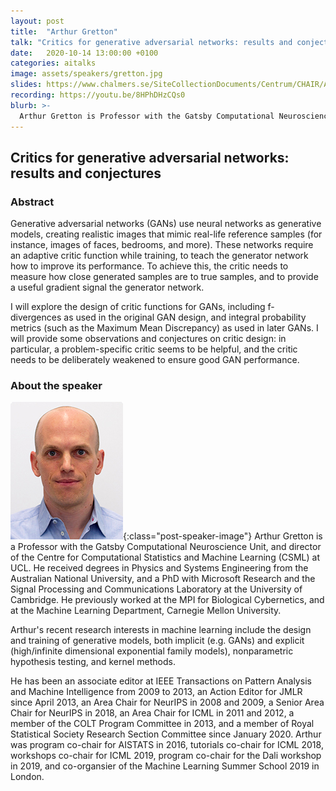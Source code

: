 ```yaml
---
layout: post
title:  "Arthur Gretton"
talk: "Critics for generative adversarial networks: results and conjectures"
date:   2020-10-14 13:00:00 +0100
categories: aitalks
image: assets/speakers/gretton.jpg
slides: https://www.chalmers.se/SiteCollectionDocuments/Centrum/CHAIR/AI%20Talks/chalmers20_gretton.pdf
recording: https://youtu.be/8HPhDHzCQs0
blurb: >-
  Arthur Gretton is Professor with the Gatsby Computational Neuroscience Unit, and director of the Centre for Computational Statistics and Machine Learning at UCL. His research interests include the design and training of generative models, both implicit (e.g. GANs) and explicit (high/infinite dimensional exponential family models), nonparametric hypothesis testing, and kernel methods.
---
```


## Critics for generative adversarial networks: results and conjectures

### Abstract
Generative adversarial networks (GANs) use neural networks as generative models, creating realistic images that mimic real-life reference samples (for instance, images of faces, bedrooms, and more). These networks require an adaptive critic function while training, to teach the generator network how to improve its performance. To achieve this, the critic needs to measure how close generated samples are to true samples, and to provide a useful gradient signal the generator network.

I will explore the design of critic functions for GANs, including f-divergences as used in the original GAN design, and integral probability metrics (such as the Maximum Mean Discrepancy) as used in later GANs. I will provide some observations and conjectures on critic design: in particular, a problem-specific critic seems to be helpful, and the critic needs to be deliberately weakened to ensure good GAN performance.

### About the speaker
![Arthur Gretton](/assets/speakers/gretton.jpg){:class="post-speaker-image"}
Arthur Gretton is a Professor with the Gatsby Computational Neuroscience Unit, and director of the Centre for Computational Statistics and Machine Learning (CSML) at UCL. He received degrees in Physics and Systems Engineering from the Australian National University, and a PhD with Microsoft Research and the Signal Processing and Communications Laboratory at the University of Cambridge. He previously worked at the MPI for Biological Cybernetics, and at the Machine Learning Department, Carnegie Mellon University.

Arthur's recent research interests in machine learning include the design and training of generative models, both implicit (e.g. GANs) and explicit (high/infinite dimensional exponential family models), nonparametric hypothesis testing, and kernel methods.

He has been an associate editor at IEEE Transactions on Pattern Analysis and Machine Intelligence from 2009 to 2013, an Action Editor for JMLR since April 2013, an Area Chair for NeurIPS in 2008 and 2009, a Senior Area Chair for NeurIPS in 2018, an Area Chair for ICML in 2011 and 2012, a member of the COLT Program Committee in 2013, and a member of Royal Statistical Society Research Section Committee since January 2020. Arthur was program co-chair for AISTATS in 2016, tutorials co-chair for ICML 2018, workshops co-chair for ICML 2019, program co-chair for the Dali workshop in 2019, and co-organsier of the Machine Learning Summer School 2019 in London.
